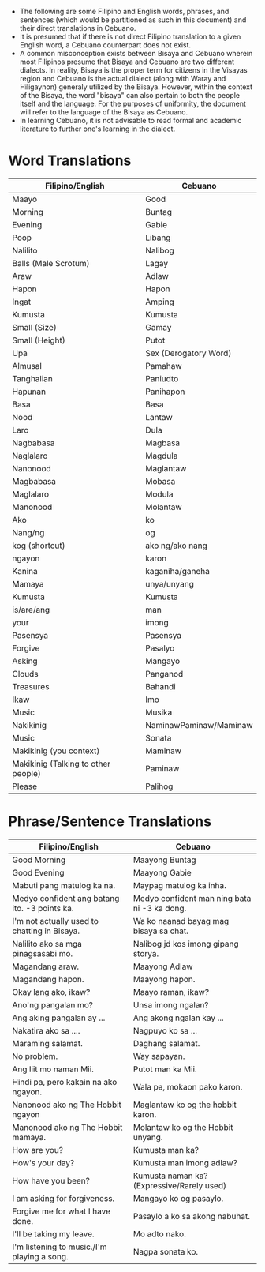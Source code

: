 - The following are some Filipino and English words, phrases, and sentences (which would be partitioned as such in this document) and their direct translations in Cebuano.
- It is presumed that if there is not direct Filipino translation to a given English word, a Cebuano counterpart does not exist.
- A common misconception exists between Bisaya and Cebuano wherein most Filipinos presume that Bisaya and Cebuano are two different dialects. In reality, Bisaya is the proper term for citizens in the Visayas region and Cebuano is the actual dialect (along with Waray and Hiligaynon) generaly utilized by the Bisaya. However, within the context of the Bisaya, the word "bisaya" can also pertain to both the people itself and the language. For the purposes of uniformity, the document will refer to the language of the Bisaya as Cebuano.
- In learning Cebuano, it is not advisable to read formal and academic literature to further one's learning in the dialect. 

# Word Translations

| Filipino/English                    | Cebuano                |
| ----------------------------------- | ---------------------- |
| Maayo                               | Good                   |
| Morning                             | Buntag                 |
| Evening                             | Gabie                  |
| Poop                                | Libang                 |
| Nalilito                            | Nalibog                |
| Balls (Male Scrotum)                | Lagay                  |
| Araw                                | Adlaw                  |
| Hapon                               | Hapon                  |
| Ingat                               | Amping                 |
| Kumusta                             | Kumusta                |
| Small (Size)                        | Gamay                  |
| Small (Height)                      | Putot                  |
| Upa                                 | Sex (Derogatory Word)  |
| Almusal                             | Pamahaw                |
| Tanghalian                          | Paniudto               |
| Hapunan                             | Panihapon              |
| Basa                                | Basa                   |
| Nood                                | Lantaw                 |
| Laro                                | Dula                   |
| Nagbabasa                           | Magbasa                |
| Naglalaro                           | Magdula                |
| Nanonood                            | Maglantaw              |
| Magbabasa                           | Mobasa                 |
| Maglalaro                           | Modula                 |
| Manonood                            | Molantaw               |
| Ako                                 | ko                     |
| Nang/ng                             | og                     |
| kog (shortcut)                      | ako ng/ako nang        |
| ngayon                              | karon                  |
| Kanina                              | kaganiha/ganeha        |
| Mamaya                              | unya/unyang            |
| Kumusta                             | Kumusta                |
| is/are/ang                          | man                    |
| your                                | imong                  |
| Pasensya                            | Pasensya               |
| Forgive                             | Pasalyo                |
| Asking                              | Mangayo                |
| Clouds                              | Panganod               |
| Treasures                           | Bahandi                |
| Ikaw                                | Imo                    |
| Music                               | Musika                 |
| Nakikinig                           | NaminawPaminaw/Maminaw |
| Music                               | Sonata                 |
| Makikinig (you context)             | Maminaw                |
| Makikinig (Talking to other people) | Paminaw                |
| Please                              | Palihog                |

# Phrase/Sentence Translations

| Filipino/English                              | Cebuano                                      |
| --------------------------------------------- | -------------------------------------------- |
| Good Morning                                  | Maayong Buntag                               |
| Good Evening                                  | Maayong Gabie                                |
| Mabuti pang matulog ka na.                    | Maypag matulog ka inha.                      |
| Medyo confident ang batang ito. -3 points ka. | Medyo confident man ning bata ni -3 ka dong. |
| I'm not actually used to chatting in Bisaya.  | Wa ko naanad bayag mag bisaya sa chat.       |
| Nalilito ako sa mga pinagsasabi mo.           | Nalibog jd kos imong gipang storya.          |
| Magandang araw.                               | Maayong Adlaw                                |
| Magandang hapon.                              | Maayong hapon.                               |
| Okay lang ako, ikaw?                          | Maayo raman, ikaw?                           |
| Ano'ng pangalan mo?                           | Unsa imong ngalan?                           |
| Ang aking pangalan ay ...                     | Ang akong ngalan kay ...                     |
| Nakatira ako sa ....                          | Nagpuyo ko sa ...                            |
| Maraming salamat.                             | Daghang salamat.                             |
| No problem.                                   | Way sapayan.                                 |
| Ang liit mo naman Mii.                        | Putot man ka Mii.                            |
| Hindi pa, pero kakain na ako ngayon.          | Wala pa, mokaon pako karon.                  |
| Nanonood ako ng The Hobbit ngayon             | Maglantaw ko og the hobbit karon.            |
| Manonood ako ng The Hobbit mamaya.            | Molantaw ko og the Hobbit unyang.            |
| How are you?                                  | Kumusta man ka?                              |
| How's your day?                               | Kumusta man imong adlaw?                     |
| How have you been?                            | Kumusta naman ka? (Expressive/Rarely used)   |
| I am asking for forgiveness.                  | Mangayo ko og pasaylo.                       |
| Forgive me for what I have done.              | Pasaylo a ko sa akong nabuhat.               |
| I'll be taking my leave.                      | Mo adto nako.                                |
| I'm listening to music./I'm playing a song.   | Nagpa sonata ko.                             |
